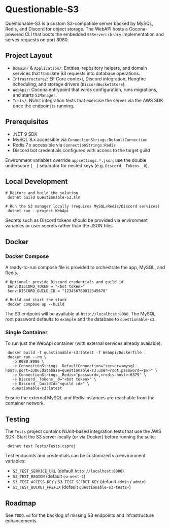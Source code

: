 # Questionable-S3

Questionable-S3 is a custom S3-compatible server backed by MySQL, Redis, and Discord for object storage. The WebAPI hosts a Cocona-powered CLI that boots the embedded `S3ServerLibrary` implementation and serves requests on port 8080.

## Project Layout

- `Domain/` & `Application/`: Entities, repository helpers, and domain services that translate S3 requests into database operations.
- `Infrastructure/`: EF Core context, Discord integration, Hangfire scheduling, and storage drivers (`DiscordBucketStore`).
- `WebApi/`: Cocona entrypoint that wires configuration, runs migrations, and starts `S3Manager`.
- `Tests/`: NUnit integration tests that exercise the server via the AWS SDK once the endpoint is running.

## Prerequisites

- .NET 9 SDK
- MySQL 8.x accessible via `ConnectionStrings:DefaultConnection`
- Redis 7.x accessible via `ConnectionStrings:Redis`
- Discord bot credentials configured with access to the target guild

Environment variables override `appsettings.*.json`; use the double underscore (`__`) separator for nested keys (e.g. `Discord__Tokens__0`).

## Local Development

```pwsh
# Restore and build the solution
 dotnet build Questionable-S3.sln

# Run the S3 manager locally (requires MySQL/Redis/Discord services)
 dotnet run --project WebApi
```

Secrets such as Discord tokens should be provided via environment variables or user secrets rather than the JSON files.

## Docker

### Docker Compose

A ready-to-run compose file is provided to orchestrate the app, MySQL, and Redis.

```pwsh
# Optional: provide Discord credentials and guild id
 $env:DISCORD_TOKEN = "<bot token>"
 $env:DISCORD_GUILD_ID = "123456789012345678"

# Build and start the stack
 docker compose up --build
```

The S3 endpoint will be available at `http://localhost:8080`. The MySQL root password defaults to `example` and the database to `questionable-s3`.

### Single Container

To run just the WebApi container (with external services already available):

```pwsh
 docker build -t questionable-s3:latest -f WebApi/Dockerfile .
 docker run --rm \
   -p 8080:8080 \
   -e ConnectionStrings__DefaultConnection="server=<mysql-host>;port=3306;database=questionable-s3;user=root;password=<pw>" \
   -e ConnectionStrings__Redis="password=,<redis-host>:6379" \
   -e Discord__Tokens__0="<bot token>" \
   -e Discord__GuildId="<guild id>" \
   questionable-s3:latest
```

Ensure the external MySQL and Redis instances are reachable from the container network.

## Testing

The `Tests` project contains NUnit-based integration tests that use the AWS SDK. Start the S3 server locally (or via Docker) before running the suite:

```pwsh
 dotnet test Tests/Tests.csproj
```

Test endpoints and credentials can be customized via environment variables:

- `S3_TEST_SERVICE_URL` (default `http://localhost:8080`)
- `S3_TEST_REGION` (default `eu-west-1`)
- `S3_TEST_ACCESS_KEY` / `S3_TEST_SECRET_KEY` (default `admin` / `admin`)
- `S3_TEST_BUCKET_PREFIX` (default `questionable-s3-tests-`)

## Roadmap

See `TODO.md` for the backlog of missing S3 endpoints and infrastructure enhancements.

